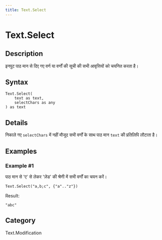 ```yaml
---
title: Text.Select
---
```


# Text.Select


## Description

इनपुट पाठ मान से दिए गए वर्ण या वर्णों की सूची की सभी आवृत्तियों को चयनित करता है।


## Syntax

```powerquery
Text.Select(
    text as text,
    selectChars as any
) as text
```


## Details

निकाले गए <code>selectChars</code> में नहीं मौजूद सभी वर्णों के साथ पाठ मान <code>text</code> की प्रतिलिपि लौटाता है।  


## Examples

### Example #1 
पाठ मान से &#39;ए&#39; से लेकर &#39;ज़ेड&#39; की श्रेणी में सभी वर्णों का चयन करें।
```powerquery
Text.Select("a,b;c", {"a".."z"})
```

Result: 
```powerquery
"abc"
```




## Category
Text.Modification
